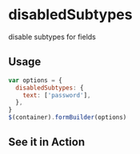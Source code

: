 # disabledSubtypes

disable subtypes for fields

## Usage

```javascript
var options = {
  disabledSubtypes: {
    text: ['password'],
  },
}
$(container).formBuilder(options)
```

## See it in Action

<p data-height="525" data-theme-id="22927" data-embed-version="2" data-slug-hash="zmBWZa" data-default-tab="result" data-user="sudharshan" class="codepen"></p>
